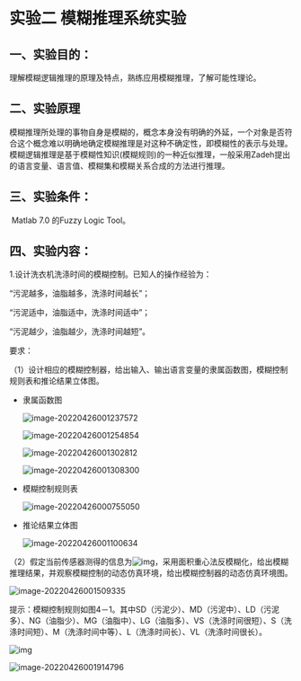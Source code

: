 # 实验二 模糊推理系统实验

## 一、实验目的：

理解模糊逻辑推理的原理及特点，熟练应用模糊推理，了解可能性理论。

## 二、实验原理

模糊推理所处理的事物自身是模糊的，概念本身没有明确的外延，一个对象是否符合这个概念难以明确地确定模糊推理是对这种不确定性，即模糊性的表示与处理。模糊逻辑推理是基于模糊性知识(模糊规则)的一种近似推理，一般采用Zadeh提出的语言变量、语言值、模糊集和模糊关系合成的方法进行推理。

## 三、实验条件：

​	Matlab 7.0 的Fuzzy Logic Tool。

## 四、实验内容：

1.设计洗衣机洗涤时间的模糊控制。已知人的操作经验为：

“污泥越多，油脂越多，洗涤时间越长”；

“污泥适中，油脂适中，洗涤时间适中”；

“污泥越少，油脂越少，洗涤时间越短”。

要求：

（1）设计相应的模糊控制器，给出输入、输出语言变量的隶属函数图，模糊控制规则表和推论结果立体图。

-  隶属函数图

	![image-20220426001237572](https://gitee.com/bexh0lder/image-host/raw/master/img/202204260012655.png)

	![image-20220426001254854](https://gitee.com/bexh0lder/image-host/raw/master/img/202204260012958.png)

	![image-20220426001302812](https://gitee.com/bexh0lder/image-host/raw/master/img/202204260013913.png)

	![image-20220426001308300](https://gitee.com/bexh0lder/image-host/raw/master/img/202204260013378.png)

- 模糊控制规则表

	![image-20220426000755050](https://gitee.com/bexh0lder/image-host/raw/master/img/202204260007150.png)

- 推论结果立体图

	![image-20220426001100634](https://gitee.com/bexh0lder/image-host/raw/master/img/202204260011766.png)

（2）假定当前传感器测得的信息为![img](https://gitee.com/bexh0lder/image-host/raw/master/img/202204260005128)，采用面积重心法反模糊化，给出模糊推理结果，并观察模糊控制的动态仿真环境，给出模糊控制器的动态仿真环境图。

![image-20220426001509335](https://gitee.com/bexh0lder/image-host/raw/master/img/202204260015445.png)

提示：模糊控制规则如图4－1。其中SD（污泥少）、MD（污泥中）、LD（污泥多）、NG（油脂少）、MG（油脂中）、LG（油脂多）、VS（洗涤时间很短）、S（洗涤时间短）、M（洗涤时间中等）、L（洗涤时间长）、VL（洗涤时间很长）。

![img](https://gitee.com/bexh0lder/image-host/raw/master/img/202204260005813)

![image-20220426001914796](https://gitee.com/bexh0lder/image-host/raw/master/img/202204260019890.png)